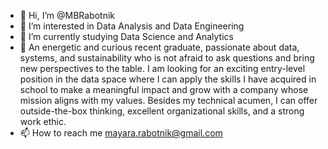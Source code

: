 - 👋 Hi, I’m @MBRabotnik
- 👀 I’m interested in Data Analysis and Data Engineering 
- 🌱 I’m currently studying Data Science and Analytics
- 💞️ An energetic and curious recent graduate, passionate about data, systems, and sustainability who is not afraid to ask questions and bring new perspectives to the
     table. I am looking for an exciting entry-level position in the data space where I can apply the skills I have acquired in school to make a meaningful impact and
     grow with a company whose mission aligns with my values. Besides my technical acumen, I can offer outside-the-box thinking, excellent organizational skills, and a
     strong work ethic.
- 📫 How to reach me mayara.rabotnik@gmail.com

<!---
MBRabotnik/MBRabotnik is a ✨ special ✨ repository because its `README.md` (this file) appears on your GitHub profile.
You can click the Preview link to take a look at your changes.
--->

